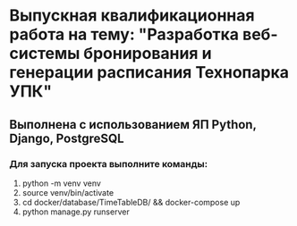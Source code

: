 # Выпускная квалификационная работа на тему: "Разработка веб-системы бронирования и генерации расписания Технопарка УПК" 
## Выполнена с использованием ЯП Python, Django, PostgreSQL

### Для запуска проекта выполните команды:
1. python -m venv venv
2. source venv/bin/activate
3. cd docker/database/TimeTableDB/ && docker-compose up
4. python manage.py runserver